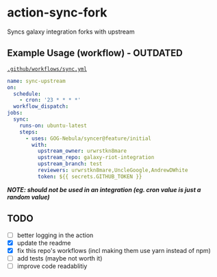 # action-sync-fork

Syncs galaxy integration forks with upstream

## Example Usage (workflow) - OUTDATED
[`.github/workflows/sync.yml`](https://github.com/GOG-Nebula/galaxy-riot-integration/blob/9da15bdfd5f30f2aa6e887491d7f53d0853adeae/.github/workflows/sync.yml)
```yaml
name: sync-upstream
on:
  schedule:
    - cron: '23 * * * *'
  workflow_dispatch:
jobs:
  sync:
    runs-on: ubuntu-latest
    steps:
      - uses: GOG-Nebula/syncer@feature/initial
        with:
          upstream_owner: urwrstkn8mare
          upstream_repo: galaxy-riot-integration
          upstream_branch: test
          reviewers: urwrstkn8mare,UncleGoogle,AndrewDWhite
          token: ${{ secrets.GITHUB_TOKEN }}
```

**_NOTE: should not be used in an integration (eg. cron value is just a random value)_**

## TODO

- [ ] better logging in the action
- [x] update the readme
- [x] fix this repo's workflows (incl making them use yarn instead of npm)
- [ ] add tests (maybe not worth it)
- [ ] improve code readablitiy
